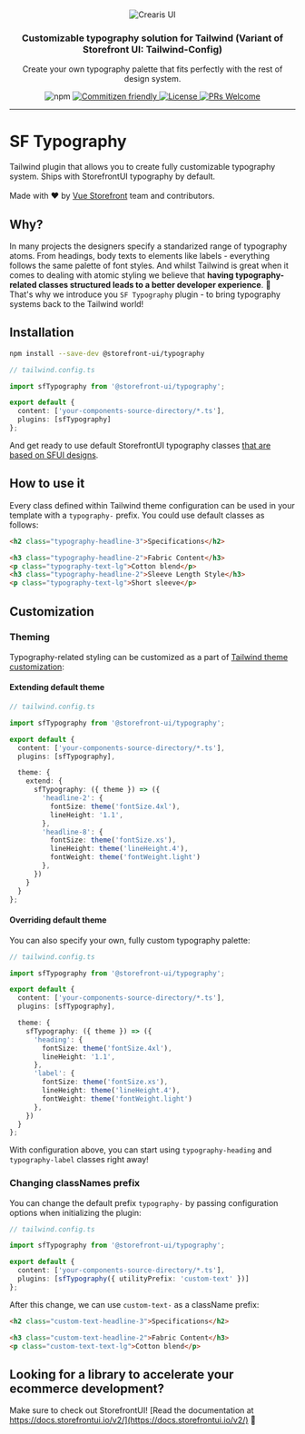 <br />
<p align="center">
  <img src="https://user-images.githubusercontent.com/1626923/157498695-885de6c5-deba-416d-8287-51e7269aef56.png" alt="Crearis UI" />
</p>

<h3 align="center">
  Customizable typography solution for Tailwind (Variant of Storefront UI: Tailwind-Config)
</h3>
<p align="center">
  Create your own typography palette that fits perfectly with the rest of design system.
</p>

<p align="center">
  <img alt="npm" src="https://img.shields.io/npm/v/@crearis/typography">
  <a href="http://commitizen.github.io/cz-cli/">
    <img alt="Commitizen friendly" src="https://img.shields.io/badge/commitizen-friendly-brightgreen.svg" />
  </a>
  <a href="https://github.com/theaterpedia/crearis-ui">
    <img alt="License" src="https://img.shields.io/github/license/vuestorefront/storefront-ui" />
  </a>
  <a href="https://github.com/theaterpedia/crearis-ui/pulls">
    <img alt="PRs Welcome" src="https://img.shields.io/badge/PRs-welcome-brightgreen.svg" />
  </a>
</p>


---

# SF Typography

Tailwind plugin that allows you to create fully customizable typography system. Ships with StorefrontUI typography by default.
<br /><br />
Made with ❤️ by <a href="https://github.com/vuestorefront" target="_blank">Vue Storefront</a> team and contributors.

## Why?

In many projects the designers specify a standarized range of typography atoms. From headings, body texts to elements like labels - everything follows the same palette of font styles. And whilst Tailwind is great when it comes to dealing with atomic styling we believe that **having typography-related classes structured leads to a better developer experience**. 💚
That's why we introduce you `SF Typography` plugin - to bring typography systems back to the Tailwind world!

## Installation

```bash
npm install --save-dev @storefront-ui/typography
```

```ts
// tailwind.config.ts

import sfTypography from '@storefront-ui/typography';

export default {
  content: ['your-components-source-directory/*.ts'],
  plugins: [sfTypography]
};
```

And get ready to use default StorefrontUI typography classes [that are based on SFUI designs](https://docs.storefrontui.io/v2/figma).

## How to use it

Every class defined within Tailwind theme configuration can be used in your template with a `typography-` prefix. You could use default classes as follows:

```html
<h2 class="typography-headline-3">Specifications</h2>

<h3 class="typography-headline-2">Fabric Content</h3>
<p class="typography-text-lg">Cotton blend</p>
<h3 class="typography-headline-2">Sleeve Length Style</h3>
<p class="typography-text-lg">Short sleeve</p>
```

## Customization

### Theming

Typography-related styling can be customized as a part of [Tailwind theme customization](https://tailwindcss.com/docs/theme#extending-the-default-theme):

#### Extending default theme

```ts
// tailwind.config.ts

import sfTypography from '@storefront-ui/typography';

export default {
  content: ['your-components-source-directory/*.ts'],
  plugins: [sfTypography],

  theme: {
    extend: {
      sfTypography: ({ theme }) => ({
        'headline-2': {
          fontSize: theme('fontSize.4xl'),
          lineHeight: '1.1',
        },
        'headline-8': {
          fontSize: theme('fontSize.xs'),
          lineHeight: theme('lineHeight.4'),
          fontWeight: theme('fontWeight.light')
        },
      })
    }
  }
};
```

#### Overriding default theme

You can also specify your own, fully custom typography palette:

```ts
// tailwind.config.ts

import sfTypography from '@storefront-ui/typography';

export default {
  content: ['your-components-source-directory/*.ts'],
  plugins: [sfTypography],

  theme: {
    sfTypography: ({ theme }) => ({
      'heading': {
        fontSize: theme('fontSize.4xl'),
        lineHeight: '1.1',
      },
      'label': {
        fontSize: theme('fontSize.xs'),
        lineHeight: theme('lineHeight.4'),
        fontWeight: theme('fontWeight.light')
      },
    })
  }
};
```

With configuration above, you can start using `typography-heading` and `typography-label` classes right away!

### Changing classNames prefix

You can change the default prefix `typography-` by passing configuration options when initializing the plugin:

```ts
// tailwind.config.ts

import sfTypography from '@storefront-ui/typography';

export default {
  content: ['your-components-source-directory/*.ts'],
  plugins: [sfTypography({ utilityPrefix: 'custom-text' })]
};
```

After this change, we can use `custom-text-` as a className prefix:

```html
<h2 class="custom-text-headline-3">Specifications</h2>

<h3 class="custom-text-headline-2">Fabric Content</h3>
<p class="custom-text-text-lg">Cotton blend</p>
```

## Looking for a library to accelerate your ecommerce development?

Make sure to check out StorefrontUI! [Read the documentation at https://docs.storefrontui.io/v2/](https://docs.storefrontui.io/v2/) 🚀

